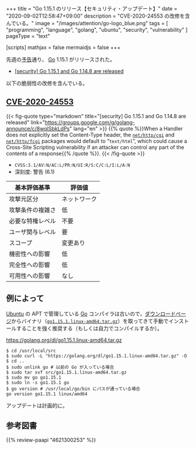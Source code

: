 +++
title = "Go 1.15.1 のリリース【セキュリティ・アップデート】"
date =  "2020-09-02T12:58:47+09:00"
description = "CVE-2020-24553 の改修を含んでいる。"
image = "/images/attention/go-logo_blue.png"
tags  = [ "programming", "language", "golang", "ubuntu", "security", "vulnerability" ]
pageType = "text"

[scripts]
  mathjax = false
  mermaidjs = false
+++

先週の[予告](https://groups.google.com/g/golang-announce/c/JvvJpgiIfFI "[security] Go 1.15.1 and Go 1.14.8 pre-announcement")通り， [Go] 1.15.1 がリリースされた。

- [[security] Go 1.15.1 and Go 1.14.8 are released](https://groups.google.com/g/golang-announce/c/8wqlSbkLdPs)

以下の脆弱性の改修を含んでいる。

## [CVE-2020-24553]

{{< fig-quote type="markdown" title="[security] Go 1.15.1 and Go 1.14.8 are released" link="https://groups.google.com/g/golang-announce/c/8wqlSbkLdPs" lang="en" >}}
{{% quote %}}When a Handler does not explicitly set the Content-Type header, the [`net/http/cgi`](https://pkg.go.dev/net/http/cgi?tab=doc) and [`net/http/fcgi`](https://pkg.go.dev/net/http/fcgi?tab=doc) packages would default to “`text/html`”, which could cause a Cross-Site Scripting vulnerability if an attacker can control any part of the contents of a response{{% /quote %}}.
{{< /fig-quote >}}

- `CVSS:3.1/AV:N/AC:L/PR:N/UI:R/S:C/C:L/I:L/A:N`
- 深刻度: 警告 (6.1)

| 基本評価基準     | 評価値       |
| ---------------- | ------------ |
| 攻撃元区分       | ネットワーク |
| 攻撃条件の複雑さ | 低           |
| 必要な特権レベル | 不要         |
| ユーザ関与レベル | 要           |
| スコープ         | 変更あり     |
| 機密性への影響   | 低           |
| 完全性への影響   | 低           |
| 可用性への影響   | なし         |

## 例によって

[Ubuntu] の APT で管理している [Go] コンパイラは古いので，[ダウンロードページ](https://golang.org/dl/ "Downloads - The Go Programming Language")からバイナリ（[`go1.15.1.linux-amd64.tar.gz`](https://golang.org/dl/go1.15.1.linux-amd64.tar.gz)）を取ってきて手動でインストールすることを強く推奨する（もしくは自力でコンパイルするか）。

https://golang.org/dl/go1.15.1.linux-amd64.tar.gz

```text
$ cd /usr/local/src
$ sudo curl -L "https://golang.org/dl/go1.15.1.linux-amd64.tar.gz" -O
$ cd ..
$ sudo unlink go # 以前の Go が入っている場合
$ sudo tar xvf src/go1.15.1.linux-amd64.tar.gz
$ sudo mv go go1.15.1
$ sudo ln -s go1.15.1 go
$ go version # /usr/local/go/bin にパスが通っている場合
go version go1.15.1 linux/amd64
```

アップデートは計画的に。

[Go]: https://go.dev/
[CVE-2020-24553]: https://nvd.nist.gov/vuln/detail/CVE-2020-24553
[Ubuntu]: https://www.ubuntu.com/ "The leading operating system for PCs, IoT devices, servers and the cloud | Ubuntu"

## 参考図書

{{% review-paapi "4621300253" %}} <!-- プログラミング言語Go -->

